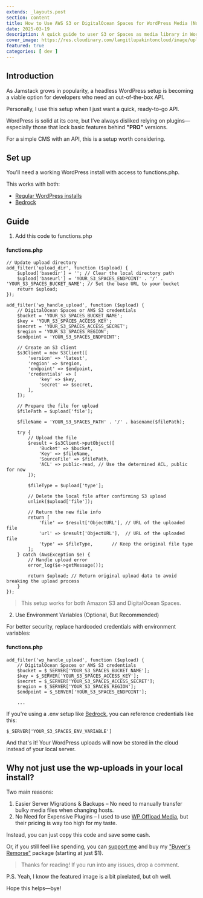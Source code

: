 ```yaml
---
extends: _layouts.post
section: content
title: How to Use AWS S3 or DigitalOcean Spaces for WordPress Media (No Plugin Needed)
date: 2025-03-19
description: A quick guide to user S3 or Spaces as media library in WordPress.
cover_image: https://res.cloudinary.com/langitlupakintoncloud/image/upload/v1742379859/hugo/jcos.io/jj4w4nfq5fbjqdmd4o93.png
featured: true
categories: [ dev ]
---
```


## Introduction

As Jamstack grows in popularity, a headless WordPress setup is becoming a viable option for developers who need an out-of-the-box API.

Personally, I use this setup when I just want a quick, ready-to-go API.

WordPress is solid at its core, but I’ve always disliked relying on plugins—especially those that lock basic features behind **"PRO"** versions.

For a simple CMS with an API, this is a setup worth considering.

## Set up

You'll need a working WordPress install with access to functions.php.

This works with both:

- [Regular WordPress installs](https://wordpress.org/download/)
- [Bedrock](https://roots.io/bedrock/)

## Guide

1. Add this code to functions.php

#### functions.php

```
// Update upload directory
add_filter('upload_dir', function ($upload) {
    $upload['basedir'] = ''; // Clear the local directory path
    $upload['baseurl'] = 'YOUR_S3_SPACES_ENDPOINT' . '/' . 'YOUR_S3_SPACES_BUCKET_NAME'; // Set the base URL to your bucket
    return $upload;
});

add_filter('wp_handle_upload', function ($upload) {
    // DigitalOcean Spaces or AWS S3 credentials
    $bucket = 'YOUR_S3_SPACES_BUCKET_NAME';
    $key = 'YOUR_S3_SPACES_ACCESS_KEY';
    $secret = 'YOUR_S3_SPACES_ACCESS_SECRET';
    $region = 'YOUR_S3_SPACES_REGION';
    $endpoint = 'YOUR_S3_SPACES_ENDPOINT';

    // Create an S3 client
    $s3Client = new S3Client([
        'version' => 'latest',
        'region' => $region,
        'endpoint' => $endpoint,
        'credentials' => [
            'key' => $key,
            'secret' => $secret,
        ],
    ]);

    // Prepare the file for upload
    $filePath = $upload['file'];

    $fileName = 'YOUR_S3_SPACES_PATH' . '/' . basename($filePath);

    try {
        // Upload the file
        $result = $s3Client->putObject([
            'Bucket' => $bucket,
            'Key' => $fileName,
            'SourceFile' => $filePath,
            'ACL' => public-read, // Use the determined ACL, public for now
        ]);

        $fileType = $upload['type'];

        // Delete the local file after confirming S3 upload
        unlink($upload['file']);

        // Return the new file info
        return [
            'file' => $result['ObjectURL'], // URL of the uploaded file
            'url' => $result['ObjectURL'],  // URL of the uploaded file
            'type' => $fileType,       // Keep the original file type
        ];
    } catch (AwsException $e) {
        // Handle upload error
        error_log($e->getMessage());

        return $upload; // Return original upload data to avoid breaking the upload process
    }
});
```

> This setup works for both Amazon S3 and DigitalOcean Spaces.

2. Use Environment Variables (Optional, But Recommended)

For better security, replace hardcoded credentials with environment variables:

#### functions.php

```
add_filter('wp_handle_upload', function ($upload) {
    // DigitalOcean Spaces or AWS S3 credentials
    $bucket = $_SERVER['YOUR_S3_SPACES_BUCKET_NAME'];
    $key = $_SERVER['YOUR_S3_SPACES_ACCESS_KEY'];
    $secret = $_SERVER['YOUR_S3_SPACES_ACCESS_SECRET'];
    $region = $_SERVER['YOUR_S3_SPACES_REGION'];
    $endpoint = $_SERVER['YOUR_S3_SPACES_ENDPOINT'];
    
    ...
```

If you're using a .env setup like [Bedrock](https://roots.io/bedrock/), you can reference credentials like this:

```
$_SERVER['YOUR_S3_SPACES_ENV_VARIABLE']
```

And that's it! Your WordPress uploads will now be stored in the cloud instead of your local server.

## Why not just use the wp-uploads in your local install?

Two main reasons:

1. Easier Server Migrations & Backups – No need to manually transfer bulky media files when changing hosts.
2. No Need for Expensive Plugins – I used to use [WP Offload Media](https://deliciousbrains.com/wp-offload-media/pricing/), but their pricing is way too high for my taste.

Instead, you can just copy this code and save some cash.

Or, if you still feel like spending, you can [support me](/support/) and buy my ["Buyer's Remorse"](/support/) package (starting at just $1).

> Thanks for reading! If you run into any issues, drop a comment.

P.S. Yeah, I know the featured image is a bit pixelated, but oh well.

Hope this helps—bye!
